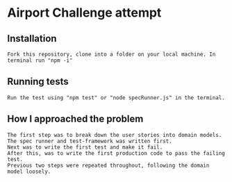 # Airport Challenge attempt

## Installation
```
Fork this repository, clone into a folder on your local machine. In terminal run "npm -i"
```
## Running tests
```
Run the test using "npm test" or "node specRunner.js" in the terminal.
```
## How I approached the problem
```
The first step was to break down the user stories into domain models.
The spec runner and test-framework was written first.
Next was to write the first test and make it fail.
After this, was to write the first production code to pass the failing test.
Previous two steps were repeated throughout, following the domain model loosely.
```